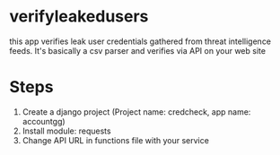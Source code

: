 # verifyleakedusers
this app verifies leak user credentials gathered from threat intelligence feeds. It's basically a csv parser and verifies via API on your web site
# Steps
1. Create a django project (Project name: credcheck, app name: accountgg)
2. Install module: requests
3. Change API URL in functions file with your service
